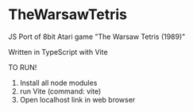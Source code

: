 # TheWarsawTetris
JS Port of 8bit Atari game "The Warsaw Tetris (1989)"

Written in TypeScript with Vite

TO RUN!
1. Install all node modules
2. run Vite (command: vite)
3. Open localhost link in web browser
